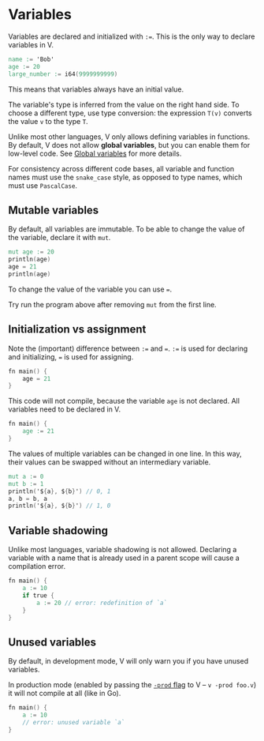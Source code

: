 # Variables

Variables are declared and initialized with `:=`.
This is the only way to declare variables in V.

```v
name := 'Bob'
age := 20
large_number := i64(9999999999)
```

This means that variables always have an initial value.

The variable's type is inferred from the value on the right hand side.
To choose a different type, use type conversion: the expression `T(v)`
converts the value `v` to the type `T`.

Unlike most other languages, V only allows defining variables in functions.
By default, V does not allow **global variables**, but you can enable them for low-level code.
See [Global variables](./global-variables) for more details.

For consistency across different code bases, all variable and function names
must use the `snake_case` style, as opposed to type names, which must use `PascalCase`.

## Mutable variables

By default, all variables are immutable.
To be able to change the value of the variable, declare it with `mut`.

```v play
mut age := 20
println(age)
age = 21
println(age)
```

To change the value of the variable you can use `=`.

Try run the program above after removing `mut` from the first line.

## Initialization vs assignment

Note the (important) difference between `:=` and `=`.
`:=` is used for declaring and initializing, `=` is used for assigning.

```v failcompile
fn main() {
	age = 21
}
```

This code will not compile, because the variable `age` is not declared.
All variables need to be declared in V.

```v
fn main() {
	age := 21
}
```

The values of multiple variables can be changed in one line.
In this way, their values can be swapped without an intermediary variable.

```v
mut a := 0
mut b := 1
println('${a}, ${b}') // 0, 1
a, b = b, a
println('${a}, ${b}') // 1, 0
```

## Variable shadowing

Unlike most languages, variable shadowing is not allowed. Declaring a variable with a name
that is already used in a parent scope will cause a compilation error.

```v play
fn main() {
	a := 10
	if true {
		a := 20 // error: redefinition of `a`
	}
}
```

## Unused variables

By default, in development mode, V will only warn you if you have unused variables.

In production mode (enabled by passing the [`-prod` flag](production-builds.md) to V – `v -prod foo.v`)
it will not compile at all (like in Go).

```v nofmt
fn main() {
	a := 10
	// error: unused variable `a`
}
```

